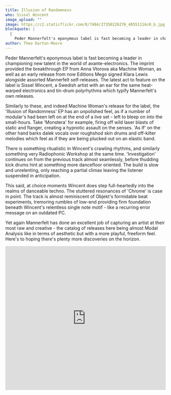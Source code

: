```yaml
---
title: Illusion of Randomness
who: Sissel Wincent
image_upload: ""
image: https://c2.staticflickr.com/8/7484/27350226276_40551116c0_b.jpg
blockquote: |
  |
    Peder Mannerfelt's eponymous label is fast becoming a leader in championing new talent in the world of avante-electronics. The imprint provided the breakthrough EP from Anna Vtorova aka Machine Woman, as well as an early release from now Editions Mego signed Klara Lewis alongside assorted Mannerfelt self-releases. The latest act to feature on the label is Sissel Wincent, a Swedish artist with an ear for the same heat-warped electronics and tin-drum polyrhythms which typify Mannerfelt's own releases.
author: Theo Darton-Moore
---
```

Peder Mannerfelt's eponymous label is fast becoming a leader in championing new talent in the world of avante-electronics. The imprint provided the breakthrough EP from Anna Vtorova aka Machine Woman, as well as an early release from now Editions Mego signed Klara Lewis alongside assorted Mannerfelt self-releases. The latest act to feature on the label is Sissel Wincent, a Swedish artist with an ear for the same heat-warped electronics and tin-drum polyrhythms which typify Mannerfelt's own releases.

Similarly to these, and indeed Machine Woman's release for the label, the 'Illusion of Randomness' EP has an unpolished feel, as if a number of modular's had been left on at the end of a live set - left to bleep on into the small-hours. Take 'Monstera' for example, firing off wild laser blasts of static and flanger, creating a hypnotic assault on the senses. 'As If' on the other hand barks dalek vocals over roughshod skin drums and off-kilter melodies which feel as if they are being plucked out on an elastic band. 

There is something ritualistic in Wincent's crawling rhythms, and similarly something very Radiophonic Workshop at the same time. 'Investigation' continues on from the previous track almost seamlessly, before thudding kick drums hint at something more dancefloor oriented. The build is slow and unrelenting, only reaching a partial climax leaving the listener suspended in anticipation.

This said, at choice moments Wincent does step full-heartedly into the realms of danceable techno. The stuttered resonances of 'Chrome' is case in point. The track is almost reminiscent of Objekt's formidable beat experiments, tremoring rumbles of low-end providing firm foundation beneath Wincent's relentless single note motif - like a recurring error message on an outdated PC. 

Yet again Mannerfelt has done an excellent job of capturing an artist at their most raw and creative - the catalog of releases here being almost Modal Analysis like in terms of aesthetic but with a more playful, freeform feel. Here's to hoping there's plenty more discoveries on the horizon. 

<iframe width="100%" height="450" scrolling="no" frameborder="no" src="https://w.soundcloud.com/player/?url=https%3A//api.soundcloud.com/tracks/264563150%3Fsecret_token%3Ds-4nnAz&auto_play=false&hide_related=false&show_comments=true&show_user=true&show_reposts=false&visual=true"></iframe>